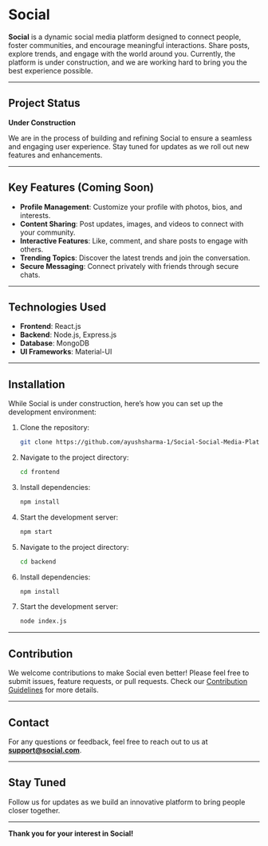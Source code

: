 # Social

**Social** is a dynamic social media platform designed to connect people, foster communities, and encourage meaningful interactions. Share posts, explore trends, and engage with the world around you. Currently, the platform is under construction, and we are working hard to bring you the best experience possible.

---

## Project Status
**Under Construction**

We are in the process of building and refining Social to ensure a seamless and engaging user experience. Stay tuned for updates as we roll out new features and enhancements.

---

## Key Features (Coming Soon)
- **Profile Management**: Customize your profile with photos, bios, and interests.
- **Content Sharing**: Post updates, images, and videos to connect with your community.
- **Interactive Features**: Like, comment, and share posts to engage with others.
- **Trending Topics**: Discover the latest trends and join the conversation.
- **Secure Messaging**: Connect privately with friends through secure chats.

---

## Technologies Used
- **Frontend**: React.js
- **Backend**: Node.js, Express.js
- **Database**: MongoDB
- **UI Frameworks**: Material-UI

---

## Installation

While Social is under construction, here’s how you can set up the development environment:

1. Clone the repository:
   ```bash
   git clone https://github.com/ayushsharma-1/Social-Social-Media-Platform.git
   ```
2. Navigate to the project directory:
   ```bash
   cd frontend
   ```
3. Install dependencies:
   ```bash
   npm install
   ```
4. Start the development server:
   ```bash
   npm start
   ```
5. Navigate to the project directory:
   ```bash
   cd backend
   ```
6. Install dependencies:
   ```bash
   npm install
   ```
7. Start the development server:
   ```bash
   node index.js
   ```

---

## Contribution

We welcome contributions to make Social even better! Please feel free to submit issues, feature requests, or pull requests. Check our [Contribution Guidelines](CONTRIBUTING.md) for more details.

---

## Contact
For any questions or feedback, feel free to reach out to us at **support@social.com**.

---

## Stay Tuned
Follow us for updates as we build an innovative platform to bring people closer together.

---

**Thank you for your interest in Social!**

